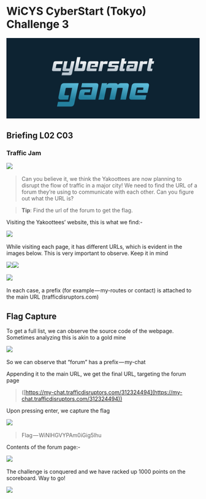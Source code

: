 # WiCYS CyberStart (Tokyo) Challenge 3

![](../../.gitbook/assets/CS.png)

## Briefing L02 C03

### **Traffic Jam**

&#x20;                                           ![](https://cdn-images-1.medium.com/max/1000/1\*ZdD30FVVNMOIM1RTgretvA.jpeg)

> Can you believe it, we think the Yakoottees are now planning to disrupt the flow of traffic in a major city! We need to find the URL of a forum they’re using to communicate with each other. Can you figure out what the URL is?

> **Tip**: Find the url of the forum to get the flag.

Visiting the Yakoottees’ website, this is what we find:-

&#x20;                                     ![](https://cdn-images-1.medium.com/max/1000/1\*eUYbmTvQBbbCTKFVFLLY0A.jpeg)

While visiting each page, it has different URLs, which is evident in the images below. This is very important to observe. Keep it in mind

![](https://cdn-images-1.medium.com/max/1000/1\*XpsP3jONXxSxdo3UZWDytw.jpeg)![](https://cdn-images-1.medium.com/max/1000/1\*ZuZ-LzUHQfhApvvchOG3xQ.jpeg)

&#x20;                                     ![](https://cdn-images-1.medium.com/max/750/1\*Br-G2IAFOb65PX9NjGnYQg.jpeg)

In each case, a prefix (for example — my-routes or contact) is attached to the main URL (trafficdisruptors.com)

## Flag Capture

To get a full list, we can observe the source code of the webpage. Sometimes analyzing this is akin to a gold mine

&#x20;                                             ![](https://cdn-images-1.medium.com/max/1000/1\*0geoF5geKMMBZRUDziVg0A.jpeg)

So we can observe that “forum” has a prefix — my-chat

Appending it to the main URL, we get the final URL, targeting the forum page

> ([https://my-chat.trafficdisruptors.com/312324494](https://my-chat.trafficdisruptors.com/312324494))

Upon pressing enter, we capture the flag

&#x20;                                                ![](https://cdn-images-1.medium.com/max/1000/1\*bZBhhTA1UAIUiJSeJUOIgg.jpeg)

> Flag — WiNlHGVYPAm0iGig5lhu

Contents of the forum page:-

&#x20;                                                 ![](https://cdn-images-1.medium.com/max/1000/1\*lcbNltfQ28IFdRu2HiICgA.jpeg)

The challenge is conquered and we have racked up 1000 points on the scoreboard. Way to go!

&#x20;                                                  ![](https://cdn-images-1.medium.com/max/1000/1\*gN2IWknJhcRD7Uv\_dZLHbQ.jpeg)

